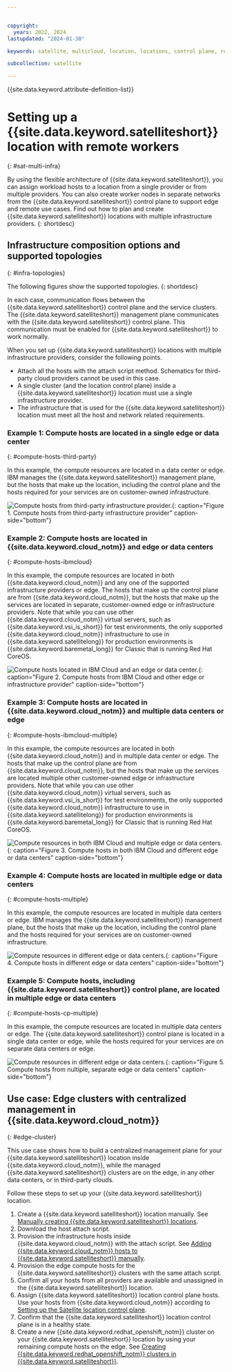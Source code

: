 ```yaml
---


copyright:
  years: 2022, 2024
lastupdated: "2024-01-30"

keywords: satellite, multicloud, location, locations, control plane, remote workers

subcollection: satellite

---
```


{{site.data.keyword.attribute-definition-list}}


# Setting up a {{site.data.keyword.satelliteshort}} location with remote workers
{: #sat-multi-infra}

By using the flexible architecture of {{site.data.keyword.satelliteshort}}, you can assign workload hosts to a location from a single provider or from multiple providers. You can also create worker nodes in separate networks from the {{site.data.keyword.satelliteshort}} control plane to support edge and remote use cases. Find out how to plan and create {{site.data.keyword.satelliteshort}} locations with multiple infrastructure providers.
{: shortdesc} 

## Infrastructure composition options and supported topologies
{: #infra-topologies}

The following figures show the supported topologies. 
{: shortdesc} 

In each case, communication flows between the {{site.data.keyword.satelliteshort}} control plane and the service clusters. The {{site.data.keyword.satelliteshort}} management plane communicates with the {{site.data.keyword.satelliteshort}} control plane. This communication must be enabled for {{site.data.keyword.satelliteshort}} to work normally.

When you set up {{site.data.keyword.satelliteshort}} locations with multiple infrastructure providers, consider the following points.

- Attach all the hosts with the attach script method. Schematics for third-party cloud providers cannot be used in this case.
- A single cluster (and the location control plane) inside a {{site.data.keyword.satelliteshort}} location must use a single infrastructure provider.
- The infrastructure that is used for the {{site.data.keyword.satelliteshort}} location must meet all the host and network related requirements.

### Example 1: Compute hosts are located in a single edge or data center
{: #compute-hosts-third-party}

In this example, the compute resources are located in a data center or edge. IBM manages the {{site.data.keyword.satelliteshort}} management plane, but the hosts that make up the location, including the control plane and the hosts required for your services are on customer-owned infrastructure.

![Compute hosts from third-party infrastructure provider.](images/topology-1.svg){: caption="Figure 1. Compute hosts from third-party infrastructure provider" caption-side="bottom"}

### Example 2: Compute hosts are located in {{site.data.keyword.cloud_notm}} and edge or data centers
{: #compute-hosts-ibmcloud}

In this example, the compute resources are located in both {{site.data.keyword.cloud_notm}} and any one of the supported infrastructure providers or edge. The hosts that make up the control plane are from {{site.data.keyword.cloud_notm}}, but the hosts that make up the services are located in separate, customer-owned edge or infrastructure providers. Note that while you can use other {{site.data.keyword.cloud_notm}} virtual servers, such as {{site.data.keyword.vsi_is_short}} for test environments, the only supported {{site.data.keyword.cloud_notm}} infrastructure to use in {{site.data.keyword.satellitelong}} for production environments is {{site.data.keyword.baremetal_long}} for Classic that is running Red Hat CoreOS.

![Compute hosts located in IBM Cloud and an edge or data center.](images/topology-2.svg){: caption="Figure 2. Compute hosts from IBM Cloud and other edge or infrastructure provider" caption-side="bottom"}

### Example 3: Compute hosts are located in {{site.data.keyword.cloud_notm}} and multiple data centers or edge
{: #compute-hosts-ibmcloud-multiple}

In this example, the compute resources are located in both {{site.data.keyword.cloud_notm}} and in multiple data center or edge. The hosts that make up the control plane are from {{site.data.keyword.cloud_notm}}, but the hosts that make up the services are located multiple other customer-owned edge or infrastructure providers. Note that while you can use other {{site.data.keyword.cloud_notm}} virtual servers, such as {{site.data.keyword.vsi_is_short}} for test environments, the only supported {{site.data.keyword.cloud_notm}} infrastructure to use in {{site.data.keyword.satellitelong}} for production environments is {{site.data.keyword.baremetal_long}} for Classic that is running Red Hat CoreOS.

![Compute resources in both IBM Cloud and multiple edge or data centers.](images/topology-3.svg){: caption="Figure 3. Compute hosts in both IBM Cloud and different edge or data centers" caption-side="bottom"}

### Example 4: Compute hosts are located in multiple edge or data centers
{: #compute-hosts-multiple}

In this example, the compute resources are located in multiple data centers or edge. IBM manages the {{site.data.keyword.satelliteshort}} management plane, but the hosts that make up the location, including the control plane and the hosts required for your services are on customer-owned infrastructure.

![Compute resources in different edge or data centers.](images/topology-4.svg){: caption="Figure 4. Compute hosts in different edge or data centers" caption-side="bottom"}

### Example 5: Compute hosts, including {{site.data.keyword.satelliteshort}} control plane, are located in multiple edge or data centers
{: #compute-hosts-cp-multiple}

In this example, the compute resources are located in multiple data centers or edge. The {{site.data.keyword.satelliteshort}} control plane is located in a single data center or edge, while the hosts required for your services are on separate data centers or edge.

![Compute resources in different edge or data centers.](images/topology-5.svg){: caption="Figure 5. Compute hosts from nultiple, separate edge or data centers" caption-side="bottom"}

## Use case: Edge clusters with centralized management in {{site.data.keyword.cloud_notm}}
{: #edge-cluster}

This use case shows how to build a centralized management plane for your {{site.data.keyword.satelliteshort}} location inside {{site.data.keyword.cloud_notm}}, while the managed {{site.data.keyword.satelliteshort}} clusters are on the edge, in any other data centers, or in third-party clouds.


Follow these steps to set up your {{site.data.keyword.satelliteshort}} location.

1. Create a {{site.data.keyword.satelliteshort}} location manually. See [Manually creating {{site.data.keyword.satelliteshort}} locations](/docs/satellite?topic=satellite-loc-manual-create).
2. Download the host attach script.
3. Provision the infrastructure hosts inside {{site.data.keyword.cloud_notm}} with the attach script. See [Adding {{site.data.keyword.cloud_notm}} hosts to {{site.data.keyword.satelliteshort}} manually](/docs/satellite?topic=satellite-ibm#ibm-host-attach).
4. Provision the edge compute hosts for the {{site.data.keyword.satelliteshort}} clusters with the same attach script.
5. Confirm all your hosts from all providers are available and unassigned in the {{site.data.keyword.satelliteshort}} location.
6. Assign {{site.data.keyword.satelliteshort}} location control plane hosts. Use your hosts from {{site.data.keyword.cloud_notm}} according to [Setting up the Satellite location control plane](/docs/satellite?topic=satellite-setup-control-plane).
7. Confirm that the {{site.data.keyword.satelliteshort}} location control plane is in a healthy state.
8. Create a new {{site.data.keyword.redhat_openshift_notm}} cluster on your {{site.data.keyword.satelliteshort}} location by using your remaining compute hosts on the edge. See [Creating {{site.data.keyword.redhat_openshift_notm}} clusters in {{site.data.keyword.satelliteshort}}](/docs/openshift?topic=openshift-satellite-clusters).

